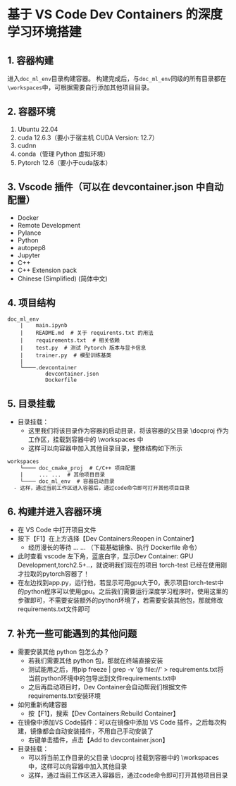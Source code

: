 # 基于 VS Code Dev Containers 的深度学习环境搭建

## 1. 容器构建

进入`doc_ml_env`目录构建容器。
构建完成后，与`doc_ml_env`同级的所有目录都在`\workspaces`中，可根据需要自行添加其他项目目录。

## 2. 容器环境

1. Ubuntu 22.04
2. cuda 12.6.3（要小于宿主机 CUDA Version: 12.7）
3. cudnn
4. conda（管理 Python 虚拟环境）
5. Pytorch 12.6（要小于cuda版本）

## 3. Vscode 插件（可以在 devcontainer.json 中自动配置）

- Docker
- Remote Development
- Pylance
- Python
- autopep8
- Jupyter
- C++
- C++ Extension pack
- Chinese (Simplified) (简体中文)
  
## 4. 项目结构

```text
doc_ml_env
    |    main.ipynb
    |    README.md  # 关于 requirents.txt 的用法
    |    requirements.txt  # 相关依赖
    |    test.py  # 测试 Pytorch 版本与显卡信息
    |    trainer.py  # 模型训练基类
    |    
    └────.devcontainer
            devcontainer.json
            Dockerfile
```

## 5. 目录挂载

- 目录挂载：
  - 这里我们将该目录作为容器的启动目录，将该容器的父目录 \docproj 作为工作区，挂载到容器中的 \workspaces 中
  - 这样可以向容器中加入其他目录目录，整体结构如下所示

```txt
workspaces
    └──── doc_cmake_proj  # C/C++ 项目配置  
    |     ... ...  # 其他项目目录     
    └──── doc_ml_env  # 容器启动目录
  - 这样，通过当前工作区进入容器后，通过code命令即可打开其他项目目录
```

## 6. 构建并进入容器环境

- 在 VS Code 中打开项目文件
- 按下【F1】在上方选择【Dev Containers:Reopen in Container】
  - 经历漫长的等待 ... ... （下载基础镜像、执行 Dockerfile 命令）
- 此时查看 vscode 左下角，蓝底白字，显示Dev Container: GPU Development,torch2.5+..，就说明我们现在的项目 torch-test 已经在使用刚才拉取的pytorch容器了！
- 在左边找到app.py，运行他，若显示可用gpu大于0，表示项目torch-test中的python程序可以使用gpu。之后我们需要运行深度学习程序时，使用这里的步骤即可，不需要安装额外的python环境了，若需要安装其他包，那就修改requirements.txt文件即可

## 7. 补充一些可能遇到的其他问题

- 需要安装其他 python 包怎么办？
  - 若我们需要其他 python 包，那就在终端直接安装
  - 测试能用之后，用pip freeze | grep -v '@ file://' > requirements.txt将当前python环境中的包导出到文件requirements.txt中
  - 之后再启动项目时，Dev Container会自动帮我们根据文件requirements.txt安装环境
- 如何重新构建容器
  - 按【F1】，搜索【Dev Containers:Rebuild Container】
- 在镜像中添加VS Code插件：可以在镜像中添加 VS Code 插件，之后每次构建，镜像都会自动安装插件，不用自己手动安装了
  - 右键单击插件，点击【Add to devcontainer.json】
- 目录挂载：
  - 可以将当前工作目录的父目录 \docproj 挂载到容器中的 \workspaces 中，这样可以向容器中加入其他目录
  - 这样，通过当前工作区进入容器后，通过code命令即可打开其他项目目录
